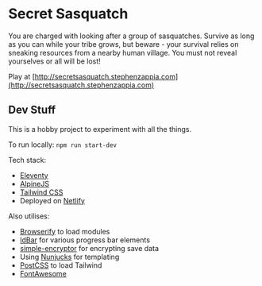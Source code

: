 # Secret Sasquatch

You are charged with looking after a group of sasquatches. Survive as long as you can while your tribe grows, but beware - your survival relies on sneaking resources from a nearby human village. You must not reveal yourselves or all will be lost!

Play at [http://secretsasquatch.stephenzappia.com](http://secretsasquatch.stephenzappia.com)

## Dev Stuff
This is a hobby project to experiment with all the things.

To run locally:
``npm run start-dev``

Tech stack:
* [Eleventy](https://www.11ty.dev/)
* [AlpineJS](https://github.com/alpinejs/alpine)
* [Tailwind CSS](https://tailwindcss.com/)
* Deployed on [Netlify](https://www.netlify.com/)

Also utilises:
* [Browserify](https://browserify.org/) to load modules
* [ldBar](https://loading.io/progress/) for various progress bar elements
* [simple-encryptor](https://www.npmjs.com/package/simple-encryptor) for encrypting save data
* Using [Nunjucks](https://mozilla.github.io/nunjucks) for templating
* [PostCSS](https://github.com/postcss/postcss) to load Tailwind
* [FontAwesome](https://fontawesome.com/)
